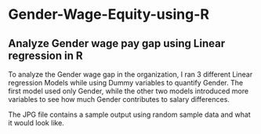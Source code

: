# Gender-Wage-Equity-using-R
Analyze Gender wage pay gap using Linear regression in R
------------
To analyze the Gender wage gap in the organization, I ran 3 different Linear regression Models while using Dummy variables to quantify Gender. The first model used only Gender, while the other two models introduced more variables to see how much Gender contributes to salary differences.


The JPG file contains a sample output using random sample data and what it would look like.
